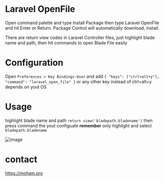 # Laravel OpenFile

Open command palette and type Install Package then type Laravel OpenFile and hit Enter or Return. Package Control will automatically download, install.

There are return view codes in Laravel Controller files, just highlight blade name and path, then hit commands to open Blade File easily

# Configuration

Open ```Preferences > Key Bindings-User``` and add ```{ "keys": ["ctrl+alt+y"], "command": "laravel_open_file" }```
or any other key instead of ctrl+alt+y depends on yout OS

# Usage

highlight blade name and path  ```return view('bladepath.bladename')``` then press command the yout configuate
**remember** only highlight and select ```bladepath.bladename```

![image](https://user-images.githubusercontent.com/553379/53692941-97fbaa00-3dad-11e9-844b-8a4cf49cc2cd.png)


# contact
https://moham.pro

